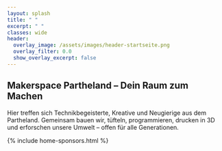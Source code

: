 ```yaml
---
layout: splash
title: " "
excerpt: " "
classes: wide
header:
  overlay_image: /assets/images/header-startseite.png
  overlay_filter: 0.0
  show_overlay_excerpt: false
---
```

## Makerspace Partheland – Dein Raum zum Machen

Hier treffen sich Technikbegeisterte, Kreative und Neugierige aus dem Partheland. Gemeinsam bauen wir, tüfteln, programmieren, drucken in 3D und erforschen unsere Umwelt – offen für alle Generationen.

{% include home-sponsors.html %}

